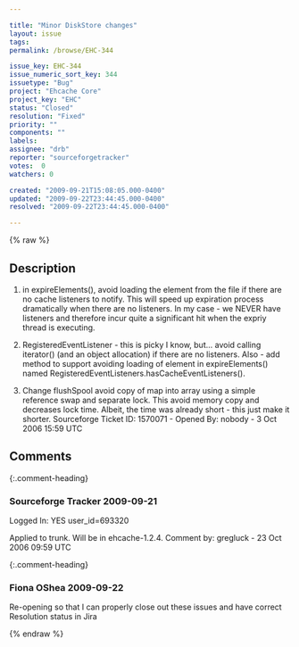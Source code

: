 ```yaml
---

title: "Minor DiskStore changes"
layout: issue
tags: 
permalink: /browse/EHC-344

issue_key: EHC-344
issue_numeric_sort_key: 344
issuetype: "Bug"
project: "Ehcache Core"
project_key: "EHC"
status: "Closed"
resolution: "Fixed"
priority: ""
components: ""
labels: 
assignee: "drb"
reporter: "sourceforgetracker"
votes:  0
watchers: 0

created: "2009-09-21T15:08:05.000-0400"
updated: "2009-09-22T23:44:45.000-0400"
resolved: "2009-09-22T23:44:45.000-0400"

---
```




{% raw %}



## Description

<div markdown="1" class="description">

1. in expireElements(), avoid loading the element from
the file if there are no cache 
   listeners to notify. This will speed up expiration
process dramatically when there 
   are no listeners. In my case - we NEVER have
listeners and therefore incur quite a 
   significant hit when the expriy thread is executing.

2. RegisteredEventListener - this is picky I know,
but... avoid calling iterator() 
   (and an object allocation) if there are no
listeners. Also - add method to support 
   avoiding loading of element in expireElements()
named RegisteredEventListeners.hasCacheEventListeners().

3. Change flushSpool avoid copy of map into array using
a simple reference 
   swap and separate lock. This avoid memory copy and
decreases lock time. Albeit, 
   the time was already short - this just make it shorter.
Sourceforge Ticket ID: 1570071 - Opened By: nobody - 3 Oct 2006 15:59 UTC

</div>

## Comments


{:.comment-heading}
### **Sourceforge Tracker** <span class="date">2009-09-21</span>

<div markdown="1" class="comment">

Logged In: YES 
user\_id=693320

Applied to trunk. Will be in ehcache-1.2.4.
Comment by: gregluck - 23 Oct 2006 09:59 UTC

</div>


{:.comment-heading}
### **Fiona OShea** <span class="date">2009-09-22</span>

<div markdown="1" class="comment">

Re-opening so that I can properly close out these issues and have correct Resolution status in Jira

</div>



{% endraw %}
